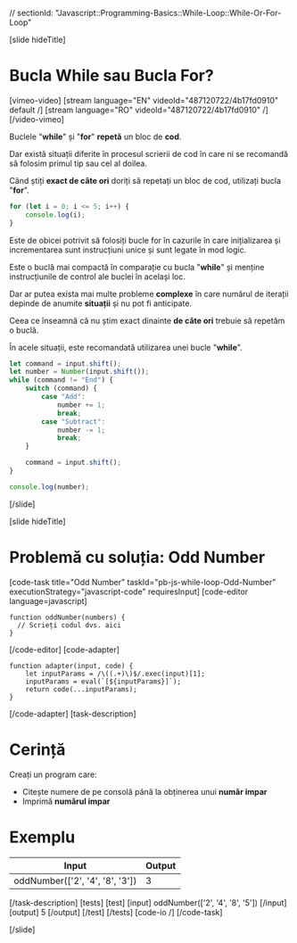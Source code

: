 // sectionId: "Javascript::Programming-Basics::While-Loop::While-Or-For-Loop"

[slide hideTitle]
# Bucla While sau Bucla For?

[vimeo-video]
[stream language="EN" videoId="487120722/4b17fd0910" default /]
[stream language="RO" videoId="487120722/4b17fd0910"  /]
[/video-vimeo]


Buclele "**while**" și "**for**" **repetă** un bloc de **cod**.

Dar există situații diferite în procesul scrierii de cod în care ni se recomandă să folosim primul tip sau cel al doilea.

Când știți **exact de câte ori** doriți să repetați un bloc de cod, utilizați bucla "**for**".
```js live
for (let i = 0; i <= 5; i++) {
    console.log(i);
}
```

Este de obicei potrivit să folosiți bucle for în cazurile în care inițializarea și incrementarea sunt instrucțiuni unice  și sunt legate în mod logic.

Este o buclă mai compactă în comparație cu bucla "**while**" și menține instrucțiunile de control ale buclei în același loc.

Dar ar putea exista mai multe probleme **complexe** în care numărul de iterații depinde de anumite **situații** și nu pot fi anticipate. 

Ceea ce înseamnă că nu știm exact dinainte **de câte ori** trebuie să repetăm o buclă.

În acele situații, este recomandată utilizarea unei bucle "**while**".
```js
let command = input.shift();
let number = Number(input.shift());
while (command != "End") {
    switch (command) {
        case "Add":
            number += 1;
            break;
        case "Subtract":
            number -= 1;
            break;
    }

    command = input.shift();
}

console.log(number);
```
[/slide]

[slide hideTitle]
# Problemă cu soluția: Odd Number

[code-task title="Odd Number" taskId="pb-js-while-loop-Odd-Number" executionStrategy="javascript-code" requiresInput]
[code-editor language=javascript]
```
function oddNumber(numbers) {
  // Scrieți codul dvs. aici
}
```
[/code-editor]
[code-adapter]
```
function adapter(input, code) {
    let inputParams = /\((.+)\)$/.exec(input)[1];
    inputParams = eval(`[${inputParams}]`);
    return code(...inputParams);
}
```
[/code-adapter]
[task-description]
# Cerință
Creați un program care:

* Citește numere de pe consolă până la obținerea unui **număr impar**
* Imprimă **numărul impar** 

# Exemplu
  | **Input** | **Output** |
| --- | --- |
| oddNumber(['2', '4', '8', '3']) | 3 |

[/task-description]
[tests]
[test]
[input]
oddNumber(['2', '4', '8', '5'])
[/input]
[output]
5
[/output]
[/test]
[/tests]
[code-io /]
[/code-task]

[/slide]


